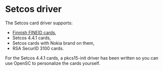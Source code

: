 # Setcos driver

The Setcos card driver supports:

* [Finnish FINEID cards](Finnish-FINEID),
* Setcos 4.4.1 cards,
* Setcos cards with Nokia brand on them,
* RSA SecurID 3100 cards.

For the Setcos 4.4.1 cards, a pkcs15-init driver has been written so you can use OpenSC to personalize the cards yourself.
